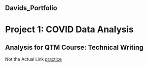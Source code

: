 ## Davids_Portfolio

# Project 1: COVID Data Analysis
## Analysis for QTM Course: Technical Writing

Not the Actual Link [practice](https://github.com/davidjeans1/myjeans)
